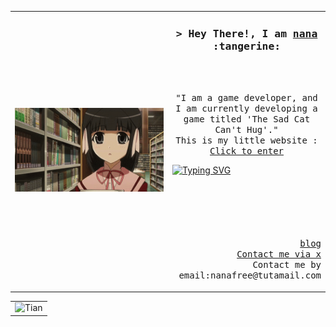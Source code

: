 <table>
  <tr>
    <td width="50%">
      <img src="https://github.com/Blackcat-love/Blackcat-love/blob/main/static/images/shy-anime.gif" alt="lain" style="max-width:100%;">
    </td>
    <td width="50%">
      <h3 align="center">
        <samp>&gt; Hey There!, I am <b><a target="_blank" href="https://blackcat-love.github.io/Blackcat-loveBlog/">nana</a></b> :tangerine: </samp>
      </h3>
      <br/>
      <p align="center">
        <samp>
          <br/>
          "I am a game developer, and I am currently developing a game titled 'The Sad Cat Can't Hug'."
          <br/>
          This is my little website : <a href="https://thesadcatcanthug.neocities.org/" target="_blank">Click to enter</a>
        </samp>
      </p>
      <a href="https://git.io/typing-svg">
        <img src="https://readme-typing-svg.demolab.com?font=Fira+Code&weight=200&size=17&duration=4999&pause=1000&color=3340F7&center=true&width=435&lines=Hello+Lain;%E6%97%A0%E8%AE%BA%E5%9C%A8%E5%93%AA%EF%BC%8C%E4%BA%BA%E4%B8%8E%E4%BA%BA%E9%83%BD%E5%BD%BC%E6%AD%A4%E7%9B%B8%E8%BF%9E;%E3%81%A9%E3%81%93%E3%81%AB%E3%81%84%E3%81%A6%E3%82%82%E3%80%81%E4%BA%BA%E3%81%AF%E3%81%A4%E3%81%AA%E3%81%8C%E3%81%A3%E3%81%A6%E3%81%84%E3%82%8B;No+matter+where+you+are%2Cpeople+are+connected" alt="Typing SVG" />
      </a>
          <p align="right" style="margin-top: 100px;">
        <a href="https://nanafree.github.io/NANABLOG/" target="_blank">
          <samp>
          blog
          </samp>
</a>
        <br/>
             <a href="https://x.com/fertilizer_sAsY?s=09" target="_blank">
               <samp>
               Contact me via x
               </samp>
             </a>
            <br/>
            <samp>
              Contact me by email:nanafree@tutamail.com
            </samp>
      </p>
    </td>
  </tr>
</table>


<table align="center">
  <tr>
    <td align="center">
       <img src="https://github.com/Blackcat-love/Blackcat-love/blob/main/static/images/TianNiZhuo.gif" alt="Tian">
    </td>
  </tr>
</table>











